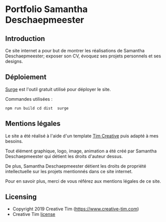 # Portfolio Samantha Deschaepmeester

## Introduction

Ce site internet a pour but de montrer les réalisations de Samantha Deschaepmeester; exposer son CV, évoquez ses projets personnels et ses designs.

## Déploiement

[Surge](https://surge.sh/) est l'outil gratuit utilisé pour déployer le site.

Commandes utilisées :

``
npm run build
cd dist 
surge
``

## Mentions légales 

Le site a été réalisé à l'aide d'un template [Tim Creative](https://www.creative-tim.com) puis adapté à mes besoins.

Tout élément graphique, logo, image, animation a été créé par Samantha Deschaepmeester qui détient les droits d'auteur dessus.

De plus, Samantha Deschaepmeester détient les droits de propriété intellectuelle sur les projets mentionnés dans ce site internet. 

Pour en savoir plus, merci de vous référez aux mentions légales de ce site.

## Licensing

- Copyright 2019 Creative Tim (https://www.creative-tim.com)
- Creative Tim [license](https://www.creative-tim.com/license)

